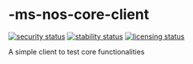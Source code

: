 -ms-nos-core-client
===================


[![security status](https://qa.meterian.io/badge/pb/149ac591-3786-4fc0-a416-b3788cfdbaed/security)](https://qa.meterian.io/projects/?pid=149ac591-3786-4fc0-a416-b3788cfdbaed) [![stability status](https://qa.meterian.io/badge/pb/149ac591-3786-4fc0-a416-b3788cfdbaed/stability)](https://qa.meterian.io/projects/?pid=149ac591-3786-4fc0-a416-b3788cfdbaed) [![licensing status](https://qa.meterian.io/badge/pb/149ac591-3786-4fc0-a416-b3788cfdbaed/licensing)](https://qa.meterian.io/projects/?pid=149ac591-3786-4fc0-a416-b3788cfdbaed)

A simple client to test core functionalities
